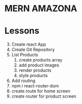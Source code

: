 # MERN AMAZONA

# Lessons

3. Create react App
4. Create Git Repository
5. List Products
   1. create products array
   2. add product images
   3. render products
   4. style products
6. Add routing
7. npm i react-router-dom
8. create route for home screen
9. create router for product screen
